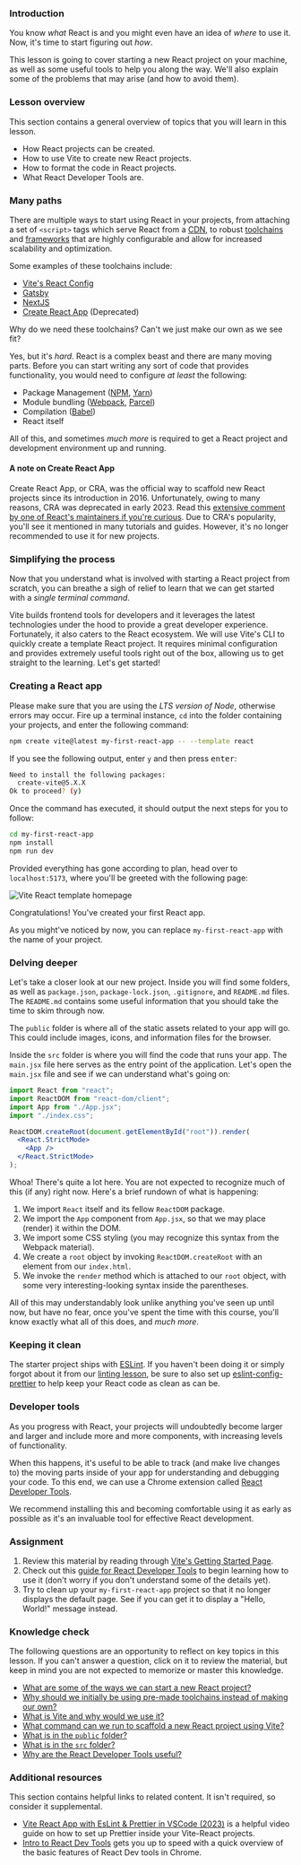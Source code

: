 ### Introduction

You know *what* React is and you might even have an idea of *where* to use it. Now, it's time to start figuring out *how*.

This lesson is going to cover starting a new React project on your machine, as well as some useful tools to help you along the way. We'll also explain some of the problems that may arise (and how to avoid them).

### Lesson overview

This section contains a general overview of topics that you will learn in this lesson.

- How React projects can be created.
- How to use Vite to create new React projects.
- How to format the code in React projects.
- What React Developer Tools are.

### Many paths

There are multiple ways to start using React in your projects, from attaching a set of `<script>` tags which serve React from a [CDN](https://en.wikipedia.org/wiki/Content_delivery_network), to robust [toolchains](https://en.wikipedia.org/wiki/Toolchain) and [frameworks](https://en.wikipedia.org/wiki/Web_framework) that are highly configurable and allow for increased scalability and optimization.

Some examples of these toolchains include:

- [Vite's React Config](https://vitejs.dev/)
- [Gatsby](https://www.gatsbyjs.com/)
- [NextJS](https://nextjs.org/)
- [Create React App](https://create-react-app.dev/) (Deprecated)

Why do we need these toolchains? Can't we just make our own as we see fit?

Yes, but it's *hard*. React is a complex beast and there are many moving parts. Before you can start writing any sort of code that provides functionality, you would need to configure *at least* the following:

- Package Management ([NPM](https://www.npmjs.com/), [Yarn](https://yarnpkg.com/))
- Module bundling ([Webpack](https://webpack.js.org/), [Parcel](https://parceljs.org/))
- Compilation ([Babel](https://babeljs.io/))
- React itself

All of this, and sometimes *much more* is required to get a React project and development environment up and running.

<div class="lesson-note" markdown=1>

#### A note on Create React App

Create React App, or CRA, was the official way to scaffold new React projects since its introduction in 2016. Unfortunately, owing to many reasons, CRA was deprecated in early 2023. Read this [extensive comment by one of React's maintainers if you're curious](https://github.com/reactjs/react.dev/pull/5487#issuecomment-1409720741). Due to CRA's popularity, you'll see it mentioned in many tutorials and guides. However, it's no longer recommended to use it for new projects.

</div>

### Simplifying the process

Now that you understand what is involved with starting a React project from scratch, you can breathe a sigh of relief to learn that we can get started with a *single terminal command*.

Vite builds frontend tools for developers and it leverages the latest technologies under the hood to provide a great developer experience. Fortunately, it also caters to the React ecosystem. We will use Vite's CLI to quickly create a template React project. It requires minimal configuration and provides extremely useful tools right out of the box, allowing us to get straight to the learning. Let's get started!

### Creating a React app

Please make sure that you are using the *LTS version of Node*, otherwise errors may occur. Fire up a terminal instance, `cd` into the folder containing your projects, and enter the following command:

```bash
npm create vite@latest my-first-react-app -- --template react
```

If you see the following output, enter `y` and then press <kbd>enter</kbd>:

```bash
Need to install the following packages:
  create-vite@5.X.X
Ok to proceed? (y)
```

Once the command has executed, it should output the next steps for you to follow:

```bash
cd my-first-react-app
npm install
npm run dev
```

Provided everything has gone according to plan, head over to `localhost:5173`, where you'll be greeted with the following page:

![Vite React template homepage](https://cdn.statically.io/gh/TheOdinProject/curriculum/73199c4e9e43e8d87f8759e026c13b63fcfe73c7/react/introduction/setting_up_a_react_environment/imgs/vite_react_homepage.png)

Congratulations! You've created your first React app.

<div class="lesson-note lesson-note--tip" markdown=1>

As you might've noticed by now, you can replace `my-first-react-app` with the name of your project.

</div>

### Delving deeper

Let's take a closer look at our new project. Inside you will find some folders, as well as `package.json`, `package-lock.json`, `.gitignore`, and `README.md` files. The `README.md` contains some useful information that you should take the time to skim through now.

The `public` folder is where all of the static assets related to your app will go. This could include images, icons, and information files for the browser.

Inside the `src` folder is where you will find the code that runs your app. The `main.jsx` file here serves as the entry point of the application. Let's open the `main.jsx` file and see if we can understand what's going on:

```jsx
import React from "react";
import ReactDOM from "react-dom/client";
import App from "./App.jsx";
import "./index.css";

ReactDOM.createRoot(document.getElementById("root")).render(
  <React.StrictMode>
    <App />
  </React.StrictMode>
);
```

Whoa! There's quite a lot here. You are not expected to recognize much of this (if any) right now. Here's a brief rundown of what is happening:

1. We import `React` itself and its fellow `ReactDOM` package.
1. We import the `App` component from `App.jsx`, so that we may place (render) it within the DOM.
1. We import some CSS styling (you may recognize this syntax from the Webpack material).
1. We create a `root` object by invoking `ReactDOM.createRoot` with an element from our `index.html`.
1. We invoke the `render` method which is attached to our `root` object, with some very interesting-looking syntax inside the parentheses.

All of this may understandably look unlike anything you've seen up until now, but have no fear, once you've spent the time with this course, you'll know exactly what all of this does, and *much more*.

### Keeping it clean

The starter project ships with [ESLint](https://eslint.org/). If you haven't been doing it or simply forgot about it from our [linting lesson](https://www.theodinproject.com/lessons/node-path-javascript-linting), be sure to also set up [eslint-config-prettier](https://github.com/prettier/eslint-config-prettier) to help keep your React code as clean as can be.

### Developer tools

As you progress with React, your projects will undoubtedly become larger and larger and include more and more components, with increasing levels of functionality.

When this happens, it's useful to be able to track (and make live changes to) the moving parts inside of your app for understanding and debugging your code. To this end, we can use a Chrome extension called [React Developer Tools](https://chrome.google.com/webstore/detail/react-developer-tools/fmkadmapgofadopljbjfkapdkoienihi?hl=en).

We recommend installing this and becoming comfortable using it as early as possible as it's an invaluable tool for effective React development.

### Assignment

<div class="lesson-content__panel" markdown="1">

1. Review this material by reading through [Vite's Getting Started Page](https://vitejs.dev/guide/).
1. Check out this [guide for React Developer Tools](https://web.archive.org/web/20230127083036/https://www.pluralsight.com/guides/debugging-components-with-react-developer-tools) to begin learning how to use it (don't worry if you don't understand some of the details yet).
1. Try to clean up your `my-first-react-app` project so that it no longer displays the default page. See if you can get it to display a "Hello, World!" message instead.

</div>

### Knowledge check

The following questions are an opportunity to reflect on key topics in this lesson. If you can't answer a question, click on it to review the material, but keep in mind you are not expected to memorize or master this knowledge.

- [What are some of the ways we can start a new React project?](#many-paths)
- [Why should we initially be using pre-made toolchains instead of making our own?](#many-paths)
- [What is Vite and why would we use it?](#simplifying-the-process)
- [What command can we run to scaffold a new React project using Vite?](#creating-a-react-app)
- [What is in the `public` folder?](#delving-deeper)
- [What is in the `src` folder?](#delving-deeper)
- [Why are the React Developer Tools useful?](#developer-tools)

### Additional resources

This section contains helpful links to related content. It isn't required, so consider it supplemental.

- [Vite React App with EsLint & Prettier in VSCode (2023)](https://www.youtube.com/watch?v=SMbqi1HPprc) is a helpful video guide on how to set up Prettier inside your Vite-React projects.
- [Intro to React Dev Tools](https://www.youtube.com/watch?v=rb1GWqCJid4) gets you up to speed with a quick overview of the basic features of React Dev tools in Chrome.

